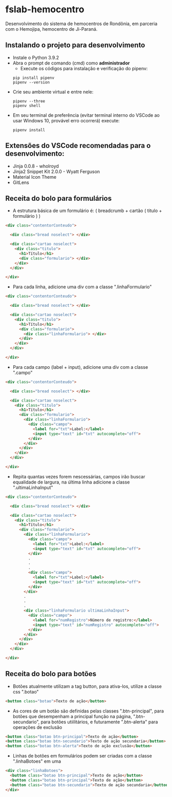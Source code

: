 # fslab-hemocentro
Desenvolvimento do sistema de hemocentros de Rondônia, em parceria com o Hemojipa, hemocentro de Ji-Paraná.

## Instalando o projeto para desenvolvimento
* Instale o Python 3.9.2
* Abra o prompt de comando (cmd) como **administrador**
  * Execute os códigos para instalação e verificação do pipenv:
  ```
  pip install pipenv
  pipenv --version
  ```
* Crie seu ambiente virtual e entre nele:
  ```
  pipenv --three
  pipenv shell
  ```
* Em seu terminal de preferência (evitar terminal interno do VSCode ao usar Windows 10, provável erro ocorrerá) execute:
  ```
  pipenv install
  ```

## Extensões do VSCode recomendadas para o desenvolvimento:
  * Jinja 0.0.8 - wholroyd
  * Jinja2 Snippet Kit 2.0.0 - Wyatt Ferguson
  * Material Icon Theme 
  * GitLens

## Receita do bolo para formulários
  * A estrutura básica de um formulário é: ( breadcrumb + cartão ( titulo + formulário ) )
  ```html
  <div class="contentorConteudo">

    <div class="bread noselect"> </div>

    <div class="cartao noselect"> 
      <div class="titulo">
        <h1>Título</h1>
        <div class="formulario"> </div>
      </div>
    </div>

  </div>
  ```
  * Para cada linha, adicione uma div com a classe ".linhaFormulario"
  ```html
  <div class="contentorConteudo">

    <div class="bread noselect"> </div>

    <div class="cartao noselect"> 
      <div class="titulo">
        <h1>Título</h1>
        <div class="formulario"> 
          <div class="linhaFormulario"> </div>
        </div>
      </div>
    </div>

  </div>
  ```
  * Para cada campo (label + input), adicione uma div com a classe ".campo"
  ```html
  <div class="contentorConteudo">

    <div class="bread noselect"> </div>

    <div class="cartao noselect"> 
      <div class="titulo">
        <h1>Título</h1>
        <div class="formulario"> 
          <div class="linhaFormulario"> 
            <div class="campo">
              <label for="txt">Label:</label>
              <input type="text" id="txt" autocomplete="off">
            </div>
          </div>
        </div>
      </div>
    </div>

  </div>
  ```
  * Repita quantas vezes forem nescessárias, campos irão buscar equalidade de largura, na última linha adicione a classe ".ultimaLinhaInput"
  ```html
  <div class="contentorConteudo">

    <div class="bread noselect"> </div>

    <div class="cartao noselect"> 
      <div class="titulo">
        <h1>Título</h1>
        <div class="formulario"> 
          <div class="linhaFormulario"> 
            <div class="campo">
              <label for="txt">Label:</label>
              <input type="text" id="txt" autocomplete="off">
            </div>
            .
            .
            .
            <div class="campo">
              <label for="txt">Label:</label>
              <input type="text" id="txt" autocomplete="off">
            </div>
          </div>
          .
          .
          .
          <div class="linhaFormulario ultimaLinhaInput"> 
            <div class="campo">
              <label for="numRegistro">Número de registro:</label>
              <input type="text" id="numRegistro" autocomplete="off">
            </div>
          </div>
        </div>
      </div>
    </div>

  </div>
  ```
## Receita do bolo para botões
  * Botões atualmente utilizam a tag button, para ativa-los, utilize a classe css ".botao"
  ```html
  <button class="botao">Texto de ação</button>
  ```
  * As cores de um botão são definidas pelas classes ".btn-principal", para botões que desempenham a principal função na página, ".btn-secundario", para botões utiilitários, e futuramente ".btn-alerta" para operações de exclusão
  ```html
  <button class="botao btn-principal">Texto de ação</button>
  <button class="botao btn-secundario">Texto de ação secundaria</button>
  <button class="botao btn-alerta">Texto de ação exclusão</button>
  ```
  * Linhas de botões em formulários podem ser criadas com a classe ".linhaBotoes" em uma <div>
  ```html
  <div class="linhaBotoes">
    <button class="botao btn-principal">Texto de ação</button>
    <button class="botao btn-principal">Texto de ação</button>
    <button class="botao btn-secundario">Texto de ação secundaria</button>
  </div>
  ```